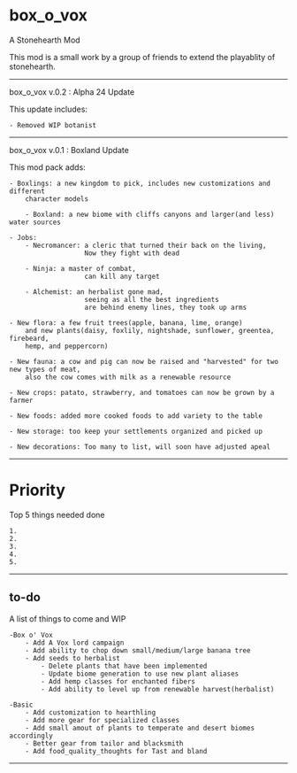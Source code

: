 # box_o_vox
A Stonehearth Mod

This mod is a small work by a group of friends to extend the playablity of stonehearth.
_____________________________________________________________________________________
box_o_vox v.0.2 : Alpha 24 Update

This update includes:

    - Removed WIP botanist


_____________________________________________________________________________________
box_o_vox v.0.1 : Boxland Update 

This mod pack adds:

    - Boxlings: a new kingdom to pick, includes new customizations and different 
        character models 
        
        - Boxland: a new biome with cliffs canyons and larger(and less) water sources
    
    - Jobs:
        - Necromancer: a cleric that turned their back on the living,
                       Now they fight with dead
                       
        - Ninja: a master of combat,
                       can kill any target
                       
        - Alchemist: an herbalist gone mad, 
                       seeing as all the best ingredients
                       are behind enemy lines, they took up arms
                     
    - New flora: a few fruit trees(apple, banana, lime, orange) 
        and new plants(daisy, foxlily, nightshade, sunflower, greentea, firebeard, 
        hemp, and peppercorn)
        
    - New fauna: a cow and pig can now be raised and "harvested" for two new types of meat,
        also the cow comes with milk as a renewable resource
        
    - New crops: patato, strawberry, and tomatoes can now be grown by a farmer
    
    - New foods: added more cooked foods to add variety to the table
    
    - New storage: too keep your settlements organized and picked up
    
    - New decorations: Too many to list, will soon have adjusted apeal 

_____________________________________________________________________________________


# Priority
Top 5 things needed done
        
    1. 
    2. 
    3. 
    4. 
    5.
    

_____________________________________________________________________________________

## to-do
A list of things to come and WIP

    -Box o' Vox
        - Add A Vox lord campaign
        - Add ability to chop down small/medium/large banana tree
        - Add seeds to herbalist
            - Delete plants that have been implemented 
            - Update biome generation to use new plant aliases
            - Add hemp classes for enchanted fibers
            - Add ability to level up from renewable harvest(herbalist)
    
    -Basic
        - Add customization to hearthling
        - Add more gear for specialized classes
        - Add small amout of plants to temperate and desert biomes accordingly
        - Better gear from tailor and blacksmith
        - Add food_quality_thoughts for Tast and bland
        
_____________________________________________________________________________________


    